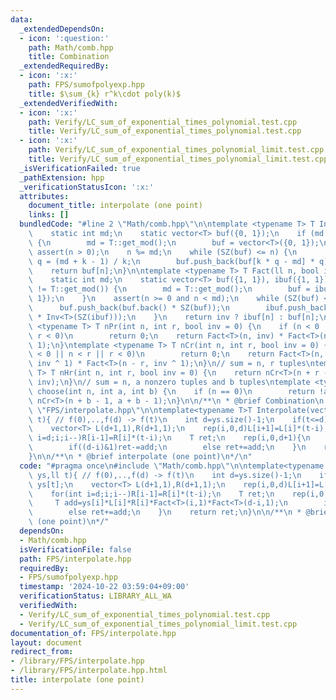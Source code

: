 ```yaml
---
data:
  _extendedDependsOn:
  - icon: ':question:'
    path: Math/comb.hpp
    title: Combination
  _extendedRequiredBy:
  - icon: ':x:'
    path: FPS/sumofpolyexp.hpp
    title: $\sum_{k} r^k\cdot poly(k)$
  _extendedVerifiedWith:
  - icon: ':x:'
    path: Verify/LC_sum_of_exponential_times_polynomial.test.cpp
    title: Verify/LC_sum_of_exponential_times_polynomial.test.cpp
  - icon: ':x:'
    path: Verify/LC_sum_of_exponential_times_polynomial_limit.test.cpp
    title: Verify/LC_sum_of_exponential_times_polynomial_limit.test.cpp
  _isVerificationFailed: true
  _pathExtension: hpp
  _verificationStatusIcon: ':x:'
  attributes:
    document_title: interpolate (one point)
    links: []
  bundledCode: "#line 2 \"Math/comb.hpp\"\n\ntemplate <typename T> T Inv(ll n) {\n\
    \    static int md;\n    static vector<T> buf({0, 1});\n    if (md != T::get_mod())\
    \ {\n        md = T::get_mod();\n        buf = vector<T>({0, 1});\n    }\n   \
    \ assert(n > 0);\n    n %= md;\n    while (SZ(buf) <= n) {\n        int k = SZ(buf),\
    \ q = (md + k - 1) / k;\n        buf.push_back(buf[k * q - md] * q);\n    }\n\
    \    return buf[n];\n}\n\ntemplate <typename T> T Fact(ll n, bool inv = 0) {\n\
    \    static int md;\n    static vector<T> buf({1, 1}), ibuf({1, 1});\n    if (md\
    \ != T::get_mod()) {\n        md = T::get_mod();\n        buf = ibuf = vector<T>({1,\
    \ 1});\n    }\n    assert(n >= 0 and n < md);\n    while (SZ(buf) <= n) {\n  \
    \      buf.push_back(buf.back() * SZ(buf));\n        ibuf.push_back(ibuf.back()\
    \ * Inv<T>(SZ(ibuf)));\n    }\n    return inv ? ibuf[n] : buf[n];\n}\n\ntemplate\
    \ <typename T> T nPr(int n, int r, bool inv = 0) {\n    if (n < 0 || n < r ||\
    \ r < 0)\n        return 0;\n    return Fact<T>(n, inv) * Fact<T>(n - r, inv ^\
    \ 1);\n}\ntemplate <typename T> T nCr(int n, int r, bool inv = 0) {\n    if (n\
    \ < 0 || n < r || r < 0)\n        return 0;\n    return Fact<T>(n, inv) * Fact<T>(r,\
    \ inv ^ 1) * Fact<T>(n - r, inv ^ 1);\n}\n// sum = n, r tuples\ntemplate <typename\
    \ T> T nHr(int n, int r, bool inv = 0) {\n    return nCr<T>(n + r - 1, r - 1,\
    \ inv);\n}\n// sum = n, a nonzero tuples and b tuples\ntemplate <typename T> T\
    \ choose(int n, int a, int b) {\n    if (n == 0)\n        return !a;\n    return\
    \ nCr<T>(n + b - 1, a + b - 1);\n}\n\n/**\n * @brief Combination\n */\n#line 3\
    \ \"FPS/interpolate.hpp\"\n\ntemplate<typename T>T Interpolate(vector<T>& ys,ll\
    \ t){ // f(0),..,f(d) -> f(t)\n    int d=ys.size()-1;\n    if(t<=d)return ys[t];\n\
    \    vector<T> L(d+1,1),R(d+1,1);\n    rep(i,0,d)L[i+1]=L[i]*(t-i);\n    for(int\
    \ i=d;i;i--)R[i-1]=R[i]*(t-i);\n    T ret;\n    rep(i,0,d+1){\n        T add=ys[i]*L[i]*R[i]*Fact<T>(i,1)*Fact<T>(d-i,1);\n\
    \        if((d-i)&1)ret-=add;\n        else ret+=add;\n    }\n    return ret;\n\
    }\n\n/**\n * @brief interpolate (one point)\n*/\n"
  code: "#pragma once\n#include \"Math/comb.hpp\"\n\ntemplate<typename T>T Interpolate(vector<T>&\
    \ ys,ll t){ // f(0),..,f(d) -> f(t)\n    int d=ys.size()-1;\n    if(t<=d)return\
    \ ys[t];\n    vector<T> L(d+1,1),R(d+1,1);\n    rep(i,0,d)L[i+1]=L[i]*(t-i);\n\
    \    for(int i=d;i;i--)R[i-1]=R[i]*(t-i);\n    T ret;\n    rep(i,0,d+1){\n   \
    \     T add=ys[i]*L[i]*R[i]*Fact<T>(i,1)*Fact<T>(d-i,1);\n        if((d-i)&1)ret-=add;\n\
    \        else ret+=add;\n    }\n    return ret;\n}\n\n/**\n * @brief interpolate\
    \ (one point)\n*/"
  dependsOn:
  - Math/comb.hpp
  isVerificationFile: false
  path: FPS/interpolate.hpp
  requiredBy:
  - FPS/sumofpolyexp.hpp
  timestamp: '2024-10-22 03:59:04+09:00'
  verificationStatus: LIBRARY_ALL_WA
  verifiedWith:
  - Verify/LC_sum_of_exponential_times_polynomial.test.cpp
  - Verify/LC_sum_of_exponential_times_polynomial_limit.test.cpp
documentation_of: FPS/interpolate.hpp
layout: document
redirect_from:
- /library/FPS/interpolate.hpp
- /library/FPS/interpolate.hpp.html
title: interpolate (one point)
---
```

